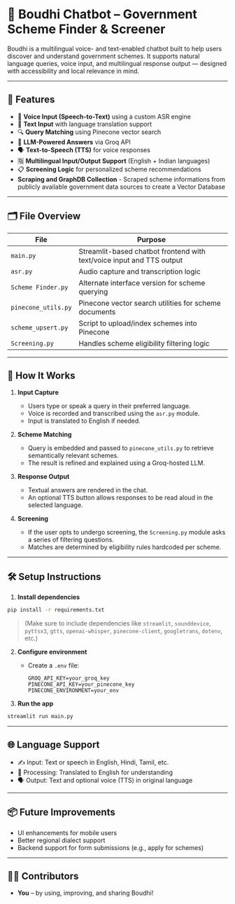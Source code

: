 
# 🧠 Boudhi Chatbot – Government Scheme Finder & Screener

Boudhi is a multilingual voice- and text-enabled chatbot built to help users discover and understand government schemes. It supports natural language queries, voice input, and multilingual response output — designed with accessibility and local relevance in mind.

---

## 🔧 Features

- 🎤 **Voice Input (Speech-to-Text)** using a custom ASR engine
- 🧾 **Text Input** with language translation support
- 🔍 **Query Matching** using Pinecone vector search
- 🧠 **LLM-Powered Answers** via Groq API
- 🗣 **Text-to-Speech (TTS)** for voice responses
- 🈯 **Multilingual Input/Output Support** (English + Indian languages)
- 📋 **Screening Logic** for personalized scheme recommendations
- **Scraping and GraphDB Collection**  - Scraped scheme informations from publicly available government data sources to create a Vector Database

---

## 🗂 File Overview

| File                  | Purpose                                                                 |
|-----------------------|-------------------------------------------------------------------------|
| `main.py`             | Streamlit-based chatbot frontend with text/voice input and TTS output   |
| `asr.py`              | Audio capture and transcription logic                                   |
| `Scheme Finder.py`    | Alternate interface version for scheme querying                         |
| `pinecone_utils.py`   | Pinecone vector search utilities for scheme documents                   |
| `scheme_upsert.py`    | Script to upload/index schemes into Pinecone                            |
| `Screening.py`        | Handles scheme eligibility filtering logic                              |

---

## 🚀 How It Works

1. **Input Capture**
   - Users type or speak a query in their preferred language.
   - Voice is recorded and transcribed using the `asr.py` module.
   - Input is translated to English if needed.

2. **Scheme Matching**
   - Query is embedded and passed to `pinecone_utils.py` to retrieve semantically relevant schemes.
   - The result is refined and explained using a Groq-hosted LLM.

3. **Response Output**
   - Textual answers are rendered in the chat.
   - An optional TTS button allows responses to be read aloud in the selected language.

4. **Screening**
   - If the user opts to undergo screening, the `Screening.py` module asks a series of filtering questions.
   - Matches are determined by eligibility rules hardcoded per scheme.

---

## 🛠 Setup Instructions

1. **Install dependencies**
```bash
pip install -r requirements.txt
```

> (Make sure to include dependencies like `streamlit`, `sounddevice`, `pyttsx3`, `gtts`, `openai-whisper`, `pinecone-client`, `googletrans`, `dotenv`, etc.)

2. **Configure environment**
   - Create a `.env` file:
     ```
     GROQ_API_KEY=your_groq_key
     PINECONE_API_KEY=your_pinecone_key
     PINECONE_ENVIRONMENT=your_env
     ```

3. **Run the app**
```bash
streamlit run main.py
```

---

## 🌐 Language Support

- ✍️ Input: Text or speech in English, Hindi, Tamil, etc.
- 🧠 Processing: Translated to English for understanding
- 🗣 Output: Text and optional voice (TTS) in original language

---

## 📦 Future Improvements

- UI enhancements for mobile users
- Better regional dialect support
- Backend support for form submissions (e.g., apply for schemes)

---

## 🧑‍💻 Contributors

- **You** – by using, improving, and sharing Boudhi!
